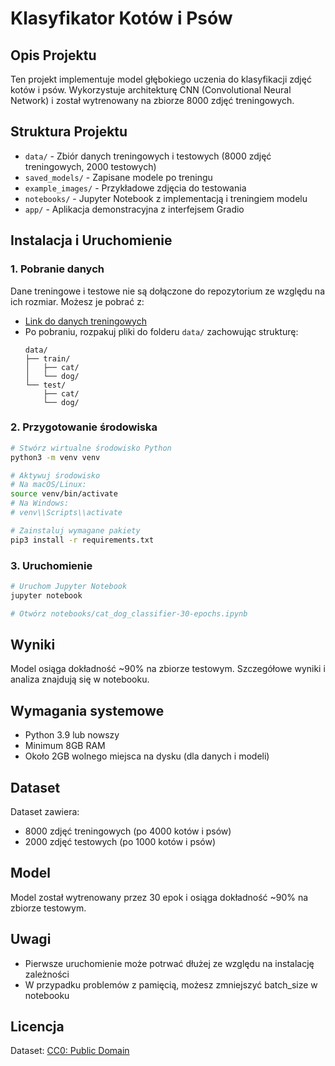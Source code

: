 # Klasyfikator Kotów i Psów

## Opis Projektu
Ten projekt implementuje model głębokiego uczenia do klasyfikacji zdjęć kotów i psów. Wykorzystuje architekturę CNN (Convolutional Neural Network) i został wytrenowany na zbiorze 8000 zdjęć treningowych.

## Struktura Projektu
- `data/` - Zbiór danych treningowych i testowych (8000 zdjęć treningowych, 2000 testowych)
- `saved_models/` - Zapisane modele po treningu
- `example_images/` - Przykładowe zdjęcia do testowania
- `notebooks/` - Jupyter Notebook z implementacją i treningiem modelu
- `app/` - Aplikacja demonstracyjna z interfejsem Gradio

## Instalacja i Uruchomienie

### 1. Pobranie danych
Dane treningowe i testowe nie są dołączone do repozytorium ze względu na ich rozmiar. Możesz je pobrać z:
- [Link do danych treningowych](https://www.kaggle.com/datasets/tongpython/cat-and-dog)
- Po pobraniu, rozpakuj pliki do folderu `data/` zachowując strukturę:
  ```
  data/
  ├── train/
  │   ├── cat/
  │   └── dog/
  └── test/
      ├── cat/
      └── dog/
  ```

### 2. Przygotowanie środowiska
```bash
# Stwórz wirtualne środowisko Python
python3 -m venv venv

# Aktywuj środowisko
# Na macOS/Linux:
source venv/bin/activate
# Na Windows:
# venv\\Scripts\\activate

# Zainstaluj wymagane pakiety
pip3 install -r requirements.txt
```

### 3. Uruchomienie
```bash
# Uruchom Jupyter Notebook
jupyter notebook

# Otwórz notebooks/cat_dog_classifier-30-epochs.ipynb
```

## Wyniki
Model osiąga dokładność ~90% na zbiorze testowym. Szczegółowe wyniki i analiza znajdują się w notebooku.

## Wymagania systemowe
- Python 3.9 lub nowszy
- Minimum 8GB RAM
- Około 2GB wolnego miejsca na dysku (dla danych i modeli)

## Dataset
Dataset zawiera:
- 8000 zdjęć treningowych (po 4000 kotów i psów)
- 2000 zdjęć testowych (po 1000 kotów i psów)

## Model
Model został wytrenowany przez 30 epok i osiąga dokładność ~90% na zbiorze testowym.

## Uwagi
- Pierwsze uruchomienie może potrwać dłużej ze względu na instalację zależności
- W przypadku problemów z pamięcią, możesz zmniejszyć batch_size w notebooku

## Licencja
Dataset: [CC0: Public Domain](https://creativecommons.org/publicdomain/zero/1.0/) 